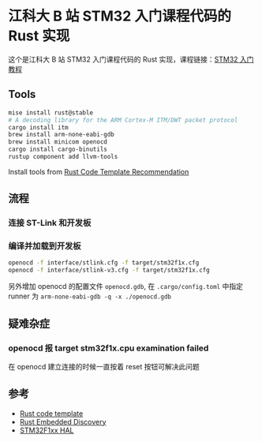 # 江科大 B 站 STM32 入门课程代码的 Rust 实现

这个是江科大 B 站 STM32 入门课程代码的 Rust 实现，课程链接：[STM32 入门教程](https://www.bilibili.com/video/BV1th411z7sn/)

## Tools

```bash
mise install rust@stable
# A decoding library for the ARM Cortex-M ITM/DWT packet protocol
cargo install itm
brew install arm-none-eabi-gdb
brew install minicom openocd
cargo install cargo-binutils
rustup component add llvm-tools
```

Install tools from [Rust Code Template Recommendation](https://github.com/tyr-rust-bootcamp/template)

## 流程

### 连接 ST-Link 和开发板



### 编译并加载到开发板

```bash
openocd -f interface/stlink.cfg -f target/stm32f1x.cfg
openocd -f interface/stlink-v3.cfg -f target/stm32f1x.cfg
```

另外增加 openocd 的配置文件 `openocd.gdb`, 在 `.cargo/config.toml` 中指定 runner 为 `arm-none-eabi-gdb -q -x ./openocd.gdb`

## 疑难杂症

### openocd 报 target stm32f1x.cpu examination failed

在 openocd 建立连接的时候一直按着 reset 按钮可解决此问题

## 参考

* [Rust code template](https://github.com/tyr-rust-bootcamp/template)
* [Rust Embedded Discovery](https://github.com/rust-embedded/discovery)
* [STM32F1xx HAL](https://github.com/stm32-rs/stm32f1xx-hal)
